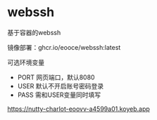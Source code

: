 # webssh
基于容器的webssh

镜像部署：ghcr.io/eooce/webssh:latest

可选环境变量 
* PORT  网页端口，默认8080
* USER  默认不开启账号密码登录
* PASS  需和USER变量同时填写

https://nutty-charlot-eoovv-a4599a01.koyeb.app
